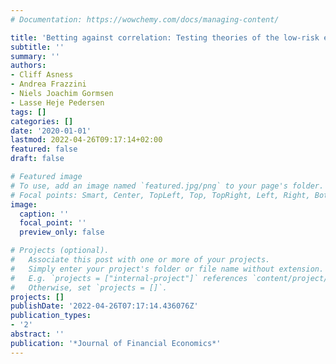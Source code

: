 ```yaml
---
# Documentation: https://wowchemy.com/docs/managing-content/

title: 'Betting against correlation: Testing theories of the low-risk effect'
subtitle: ''
summary: ''
authors:
- Cliff Asness
- Andrea Frazzini
- Niels Joachim Gormsen
- Lasse Heje Pedersen
tags: []
categories: []
date: '2020-01-01'
lastmod: 2022-04-26T09:17:14+02:00
featured: false
draft: false

# Featured image
# To use, add an image named `featured.jpg/png` to your page's folder.
# Focal points: Smart, Center, TopLeft, Top, TopRight, Left, Right, BottomLeft, Bottom, BottomRight.
image:
  caption: ''
  focal_point: ''
  preview_only: false

# Projects (optional).
#   Associate this post with one or more of your projects.
#   Simply enter your project's folder or file name without extension.
#   E.g. `projects = ["internal-project"]` references `content/project/deep-learning/index.md`.
#   Otherwise, set `projects = []`.
projects: []
publishDate: '2022-04-26T07:17:14.436076Z'
publication_types:
- '2'
abstract: ''
publication: '*Journal of Financial Economics*'
---
```

